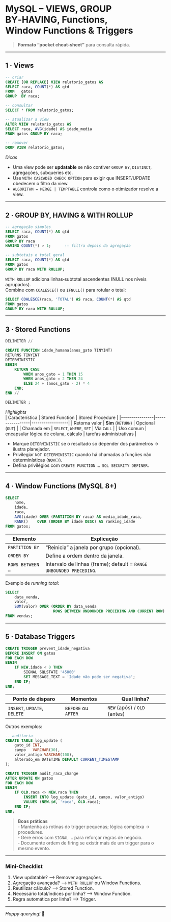 
# MySQL – VIEWS, GROUP BY‑HAVING, Functions, Window Functions & Triggers

> **Formato “pocket cheat‑sheet”** para consulta rápida.

---

## 1 · Views

```sql
-- criar
CREATE [OR REPLACE] VIEW relatorio_gatos AS
SELECT raca, COUNT(*) AS qtd
FROM   gatos
GROUP  BY raca;

-- consultar
SELECT * FROM relatorio_gatos;

-- atualizar a view
ALTER VIEW relatorio_gatos AS
SELECT raca, AVG(idade) AS idade_media
FROM gatos GROUP BY raca;

-- remover
DROP VIEW relatorio_gatos;
```

*Dicas*  
- Uma view pode ser **updatable** se não contiver `GROUP BY`, `DISTINCT`, agregações, subqueries etc.  
- Use `WITH CASCADED CHECK OPTION` para exigir que INSERT/UPDATE obedecem o filtro da view.  
- `ALGORITHM = MERGE | TEMPTABLE` controla como o otimizador resolve a view.

---

## 2 · GROUP BY, HAVING & WITH ROLLUP

```sql
-- agregação simples
SELECT raca, COUNT(*) AS qtd
FROM gatos
GROUP BY raca
HAVING COUNT(*) > 1;      -- filtra depois da agregação

-- subtotais e total geral
SELECT raca, COUNT(*) AS qtd
FROM gatos
GROUP BY raca WITH ROLLUP;
```

`WITH ROLLUP` adiciona linhas‑subtotal ascendentes (NULL nos níveis agrupados).  
Combine com `COALESCE()` ou `IFNULL()` para rotular o total:  
```sql
SELECT COALESCE(raca, 'TOTAL') AS raca, COUNT(*) AS qtd
FROM gatos
GROUP BY raca WITH ROLLUP;
```

---

## 3 · Stored Functions

```sql
DELIMITER //

CREATE FUNCTION idade_humana(anos_gato TINYINT)
RETURNS TINYINT
DETERMINISTIC
BEGIN
    RETURN CASE
        WHEN anos_gato = 1 THEN 15
        WHEN anos_gato = 2 THEN 24
        ELSE 24 + (anos_gato - 2) * 4
    END;
END //

DELIMITER ;
```

*Highlights*  
| Característica | Stored Function | Stored Procedure |
|----------------|-----------------|------------------|
| Retorna valor | **Sim** (`RETURN`) | Opcional (`OUT`) |
| Chamada em | `SELECT`, `WHERE`, `SET` | Via `CALL` |
| Uso comum | encapsular lógica de coluna, cálculo | tarefas administrativas |

- Marque `DETERMINISTIC` se o resultado só depender dos parâmetros → ilustra planejador.  
- Privilegiar `NOT DETERMINISTIC` quando há chamadas a funções não determinísticas (`NOW()`).  
- Defina privilégios com `CREATE FUNCTION … SQL SECURITY DEFINER`.

---

## 4 · Window Functions (MySQL 8+)

```sql
SELECT
    nome,
    idade,
    raca,
    AVG(idade) OVER (PARTITION BY raca) AS media_idade_raca,
    RANK()    OVER (ORDER BY idade DESC) AS ranking_idade
FROM gatos;
```

| Elemento | Explicação |
|----------|-----------|
| `PARTITION BY` | “Reinicia” a janela por grupo (opcional). |
| `ORDER BY`     | Define a ordem dentro da janela. |
| `ROWS BETWEEN …` | Intervalo de linhas (frame); default = `RANGE UNBOUNDED PRECEDING`. |

Exemplo de *running total*:

```sql
SELECT
    data_venda,
    valor,
    SUM(valor) OVER (ORDER BY data_venda
                     ROWS BETWEEN UNBOUNDED PRECEDING AND CURRENT ROW) AS acumulado
FROM vendas;
```

---

## 5 · Database Triggers

```sql
CREATE TRIGGER prevent_idade_negativa
BEFORE INSERT ON gatos
FOR EACH ROW
BEGIN
    IF NEW.idade < 0 THEN
        SIGNAL SQLSTATE '45000'
        SET MESSAGE_TEXT = 'Idade não pode ser negativa';
    END IF;
END;
```

| Ponto de disparo | Momentos | Qual linha? |
|------------------|----------|-------------|
| `INSERT`, `UPDATE`, `DELETE` | `BEFORE` ou `AFTER` | `NEW` (após) / `OLD` (antes) |

Outros exemplos:

```sql
-- auditoria
CREATE TABLE log_update (
    gato_id INT,
    campo   VARCHAR(30),
    valor_antigo VARCHAR(100),
    alterado_em DATETIME DEFAULT CURRENT_TIMESTAMP
);

CREATE TRIGGER audit_raca_change
AFTER UPDATE ON gatos
FOR EACH ROW
BEGIN
    IF OLD.raca <> NEW.raca THEN
        INSERT INTO log_update (gato_id, campo, valor_antigo)
        VALUES (NEW.id, 'raca', OLD.raca);
    END IF;
END;
```

> **Boas práticas**  
> ‑ Mantenha as rotinas do trigger pequenas; lógica complexa → procedures.  
> ‑ Gere erros com `SIGNAL …` para reforçar regras de negócio.  
> ‑ Documente ordem de firing se existir mais de um trigger para o mesmo evento.

---

### Mini‑Checklist

1. View updatable? —> Remover agregações.  
2. Agregação avançada? —> `WITH ROLLUP` ou Window Functions.  
3. Reutilizar cálculo? —> Stored Function.  
4. Necessário total/índices por linha? —> Window Function.  
5. Regra automática por linha? —> Trigger.

---

*Happy querying!* 🚀
